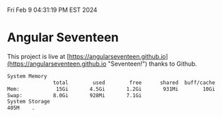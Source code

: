 Fri Feb  9 04:31:19 PM EST 2024

# Angular Seventeen


This project is live at [https://angularseventeen.github.io](https://angularseventeen.github.io "Seventeen!") thanks to Github.

```bash
System Memory
               total        used        free      shared  buff/cache   available
Mem:            15Gi       4.5Gi       1.2Gi       931Mi        10Gi        10Gi
Swap:          8.0Gi       928Mi       7.1Gi
System Storage
405M	.
